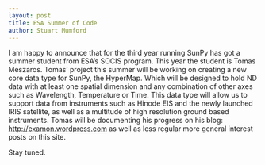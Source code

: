 ```yaml
---
layout: post
title: ESA Summer of Code
author: Stuart Mumford
---
```

I am happy to announce that for the third year running SunPy has got a summer student from ESA’s SOCIS program. This year the student is Tomas Meszaros.
Tomas’ project this summer will be working on creating a new core data type for SunPy, the HyperMap. Which will be designed to hold ND data with at least one spatial dimension and any combination of other axes such as Wavelength, Temperature or Time. This data type will allow us to support data from instruments such as Hinode EIS and the newly launched IRIS satellite, as well as a multitude of high resolution ground based instruments.
Tomas will be documenting his progress on his blog: http://examon.wordpress.com as well as less regular more general interest posts on this site.

Stay tuned.
